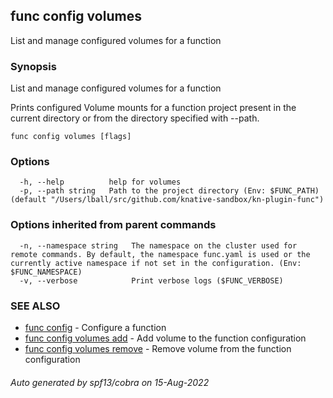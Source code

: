 ## func config volumes

List and manage configured volumes for a function

### Synopsis

List and manage configured volumes for a function

Prints configured Volume mounts for a function project present in
the current directory or from the directory specified with --path.


```
func config volumes [flags]
```

### Options

```
  -h, --help          help for volumes
  -p, --path string   Path to the project directory (Env: $FUNC_PATH) (default "/Users/lball/src/github.com/knative-sandbox/kn-plugin-func")
```

### Options inherited from parent commands

```
  -n, --namespace string   The namespace on the cluster used for remote commands. By default, the namespace func.yaml is used or the currently active namespace if not set in the configuration. (Env: $FUNC_NAMESPACE)
  -v, --verbose            Print verbose logs ($FUNC_VERBOSE)
```

### SEE ALSO

* [func config](func_config.md)	 - Configure a function
* [func config volumes add](func_config_volumes_add.md)	 - Add volume to the function configuration
* [func config volumes remove](func_config_volumes_remove.md)	 - Remove volume from the function configuration

###### Auto generated by spf13/cobra on 15-Aug-2022
